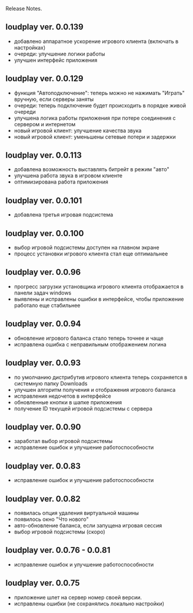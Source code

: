 ﻿Release Notes.

loudplay ver. 0.0.139
--------------------
- добавлено аппаратное ускорение игрового клиента 
  (включать в настройках)
- очереди: улучшение логики работы
- улучшен интерфейс приложения

loudplay ver. 0.0.129
--------------------
- функция "Автоподключение": теперь можно не нажимать 
  "Играть" вручную, если серверы заняты
- очереди: теперь подключение будет происходить 
  в порядке живой очереди
- улучшена логика работы приложения при потере 
  соединения с сервером и интернетом
- новый игровой клиент: улучшение качества звука
- новый игровой клиент: уменьшены сетевые потери и задержки

loudplay ver. 0.0.113
--------------------
- добавлена возможность выставлять битрейт в режим "авто"
- улучшена работа звука в игровом клиенте
- оптимизирована работа приложения

loudplay ver. 0.0.101
--------------------
- добавлена третья игровая подсистема

loudplay ver. 0.0.100
--------------------
- выбор игровой подсистемы доступен на главном экране
- процесс установки игрового клиента стал еще оптимальнее

loudplay ver. 0.0.96
--------------------
- прогресс загрузки установщика игрового клиента отображается в панели задач windows
- выявлены и исправлены ошибки в интерфейсе, чтобы приложение работало еще стабильнее

loudplay ver. 0.0.94
--------------------

- обновление игрового баланса стало теперь точнее и чаще
- исправлена ошибка с неправильным отображением логина

loudplay ver. 0.0.93
--------------------
- по умолчанию дистрибутив игрового клиента теперь сохраняется в системную папку Downloads
- улучшен алгоритм получения и отображения игрового баланса
- исправления недочетов в интерфейсе
- обновленные кнопки в шапке приложения
- получение ID текущей игровой подсистемы с сервера

loudplay ver. 0.0.90
--------------------
- заработал выбор игровой подсистемы
- исправление ошибок и улучшение работоспособности

loudplay ver. 0.0.83
--------------------
- исправление ошибок и улучшение работоспособности

loudplay ver. 0.0.82
--------------------
- появилась опция удаления виртуальной машины
- появилось окно "Что нового"
- авто-обновление баланса, если запущена игровая сессия
- выбор игровой подсистемы (скоро)

loudplay ver. 0.0.76 - 0.0.81
--------------------
- исправление ошибок и улучшение работоспособности

loudplay ver. 0.0.75
--------------------
- приложение шлет на сервер номер своей версии.
- исправлены ошибки (не сохранялись локально настройки)
